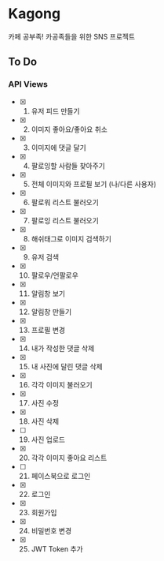 # Kagong

카페 공부족! 카공족들을 위한 SNS 프로젝트

## To Do
### API Views
- [x] 1. 유저 피드 만들기  
- [x] 2. 이미지 좋아요/좋아요 취소
- [x] 3. 이미지에 댓글 달기
- [x] 4. 팔로잉할 사람들 찾아주기
- [x] 5. 전체 이미지와 프로필 보기 (나/다른 사용자) 
- [x] 6. 팔로워 리스트 불러오기
- [x] 7. 팔로잉 리스트 불러오기
- [x] 8. 해쉬태그로 이미지 검색하기
- [x] 9. 유저 검색
- [x] 10. 팔로우/언팔로우
- [x] 11. 알림창 보기
- [x] 12. 알림창 만들기
- [x] 13. 프로필 변경
- [x] 14. 내가 작성한 댓글 삭제
- [x] 15. 내 사진에 달린 댓글 삭제
- [x] 16. 각각 이미지 불러오기
- [x] 17. 사진 수정
- [x] 18. 사진 삭제
- [ ] 19. 사진 업로드
- [x] 20. 각각 이미지 좋아요 리스트
- [ ] 21. 페이스북으로 로그인
- [x] 22. 로그인
- [x] 23. 회원가입
- [x] 24. 비밀번호 변경
- [x] 25. JWT Token 추가
